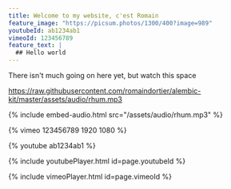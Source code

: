 ```yaml
---
title: Welcome to my website, c'est Romain
feature_image: "https://picsum.photos/1300/400?image=989"
youtubeId: ab1234ab1
vimeoId: 123456789
feature_text: |
  ## Hello world
---
```


There isn't much going on here yet, but watch this space

https://raw.githubusercontent.com/romaindortier/alembic-kit/master/assets/audio/rhum.mp3

{% include embed-audio.html src="/assets/audio/rhum.mp3" %}

{% vimeo 123456789 1920 1080 %}

{% youtube ab1234ab1 %}

{% include youtubePlayer.html id=page.youtubeId %}

{% include vimeoPlayer.html id=page.vimeoId %}